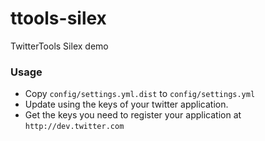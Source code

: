 ttools-silex
============

TwitterTools Silex demo 

### Usage

* Copy `config/settings.yml.dist` to `config/settings.yml`
* Update using the keys of your twitter application. 
* Get the keys you need to register your application at `http://dev.twitter.com`